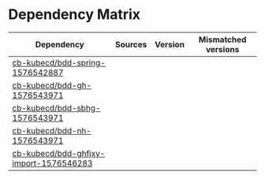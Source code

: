 # Dependency Matrix

Dependency | Sources | Version | Mismatched versions
---------- | ------- | ------- | -------------------
[cb-kubecd/bdd-spring-1576542887](https://github.com/cb-kubecd/bdd-spring-1576542887.git) |  | []() | 
[cb-kubecd/bdd-gh-1576543971](https://github.com/cb-kubecd/bdd-gh-1576543971.git) |  | []() | 
[cb-kubecd/bdd-sbhg-1576543971](https://github.com/cb-kubecd/bdd-sbhg-1576543971.git) |  | []() | 
[cb-kubecd/bdd-nh-1576543971](https://github.com/cb-kubecd/bdd-nh-1576543971.git) |  | []() | 
[cb-kubecd/bdd-ghfjxy-import-1576546283](https://github.com/cb-kubecd/bdd-ghfjxy-import-1576546283.git) |  | []() | 
